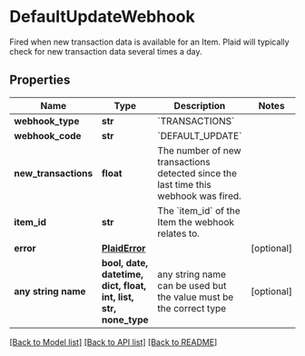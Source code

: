 # DefaultUpdateWebhook

Fired when new transaction data is available for an Item. Plaid will typically check for new transaction data several times a day. 

## Properties
Name | Type | Description | Notes
------------ | ------------- | ------------- | -------------
**webhook_type** | **str** | &#x60;TRANSACTIONS&#x60; | 
**webhook_code** | **str** | &#x60;DEFAULT_UPDATE&#x60; | 
**new_transactions** | **float** | The number of new transactions detected since the last time this webhook was fired. | 
**item_id** | **str** | The &#x60;item_id&#x60; of the Item the webhook relates to. | 
**error** | [**PlaidError**](PlaidError.md) |  | [optional] 
**any string name** | **bool, date, datetime, dict, float, int, list, str, none_type** | any string name can be used but the value must be the correct type | [optional]

[[Back to Model list]](../README.md#documentation-for-models) [[Back to API list]](../README.md#documentation-for-api-endpoints) [[Back to README]](../README.md)


